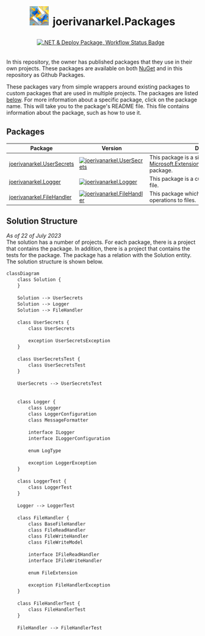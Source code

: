 <div style="display: flex;flex-direction: column;align-items: center;justify-content: center;">
  <div style="display: flex;align-items: center;justify-content: center;margin-bottom: 10px;">
    <img src="icon.png" alt="Image Description" width="50" height="50" alt="joerivanarkelPackages Icon" style="margin-bottom: 10px;margin-right: 10px;">
    <h1>joerivanarkel.Packages</h1>
  </div>

  <div style="display: flex;align-items: center;justify-content: center;margin-bottom: 10px;">
    <a href="https://github.com/joerivanarkel/joerivanarkel.Packages/actions/workflows/dotnet.yml">
      <img src="https://github.com/joerivanarkel/joerivanarkel.Packages/actions/workflows/dotnet.yml/badge.svg" alt=".NET & Deploy Package, Workflow Status Badge" style="margin-bottom: 10px;margin-right: 10px;">
    </a>
  </div>
</div>

<!--
<style>
  .container {
    display: flex;
    flex-direction: column;
    align-items: center;
    justify-content: center;
  }

  .row {
    display: flex;
    align-items: center;
    justify-content: center;
    margin-bottom: 10px;
  }

  .row img {
    margin-bottom: 10px;
    margin-right: 10px;
  }
</style>
-->

In this repository, the owner has published packages that they use in their own projects. These packages are available on both [NuGet](https://www.nuget.org/profiles/joerivanarkel) and in this repository as Github Packages.

These packages vary from simple wrappers around existing packages to custom packages that are used in multiple projects. The packages are listed [below](#packages). For more information about a specific package, click on the package name. This will take you to the package's README file. This file contains information about the package, such as how to use it.

## Packages
| Package | Version | Description |
| --- | --- | --- |
| [joerivanarkel.UserSecrets](./joerivanarkel.UserSecrets/README.md) | [![joerivanarkel.UserSecrets](https://img.shields.io/nuget/v/joerivanarkel.UserSecrets.svg)](https://www.nuget.org/packages/joerivanarkel.UserSecrets/) | This package is a simple wrapper around the [Microsoft.Extensions.Configuration.UserSecrets](https://www.nuget.org/packages/Microsoft.Extensions.Configuration.UserSecrets/) package. |
| [joerivanarkel.Logger](./joerivanarkel.Logger/README.md) | [![joerivanarkel.Logger](https://img.shields.io/nuget/v/joerivanarkel.Logger.svg)](https://www.nuget.org/packages/joerivanarkel.Logger/) | This package is a custom logger that logs to a file. |
| [joerivanarkel.FileHandler](./joerivanarkel.FileHandler/README.md) | [![joerivanarkel.FileHandler](https://img.shields.io/nuget/v/joerivanarkel.FileHandler.svg)](https://www.nuget.org/packages/joerivanarkel.FileHandler/) | This package which handles read and write operations to files. |

## Solution Structure
<i>As of 22 of July 2023</i><br>
The solution has a number of projects. For each package, there is a project that contains the package. In addition, there is a project that contains the tests for the package. The package has a relation with the Solution entity. The solution structure is shown below.

```mermaid
classDiagram
    class Solution {
    }

    Solution --> UserSecrets
    Solution --> Logger
    Solution --> FileHandler

    class UserSecrets {
        class UserSecrets

        exception UserSecretsException
    }

    class UserSecretsTest {
        class UserSecretsTest
    }

    UserSecrets --> UserSecretsTest


    class Logger {
        class Logger
        class LoggerConfiguration
        class MessageFormatter

        interface ILogger
        interface ILoggerConfiguration

        enum LogType

        exception LoggerException
    }

    class LoggerTest {
        class LoggerTest
    }

    Logger --> LoggerTest

    class FileHandler {
        class BaseFileHandler
        class FileReadHandler
        class FileWriteHandler
        class FileWriteModel

        interface IFileReadHandler
        interface IFileWriteHandler

        enum FileExtension

        exception FileHandlerException
    }

    class FileHandlerTest {
        class FileHandlerTest
    }

    FileHandler --> FileHandlerTest
```
